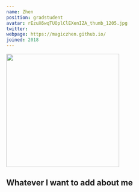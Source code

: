 ```yaml
---
name: Zhen
position: gradstudent
avatar: rEzuX6wqTUOplClEXenIZA_thumb_1205.jpg
twitter:
webpage: https://magiczhen.github.io/
joined: 2018
---
```


<img width="300" src="{{site.baseurl}}/images/people/{{page.avatar}}" data-action="zoom">

## Whatever I want to add about me
